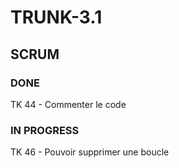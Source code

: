 # TRUNK-3.1 

## SCRUM


### DONE

TK 44 - Commenter le code


### IN PROGRESS

TK 46 - Pouvoir supprimer une boucle
